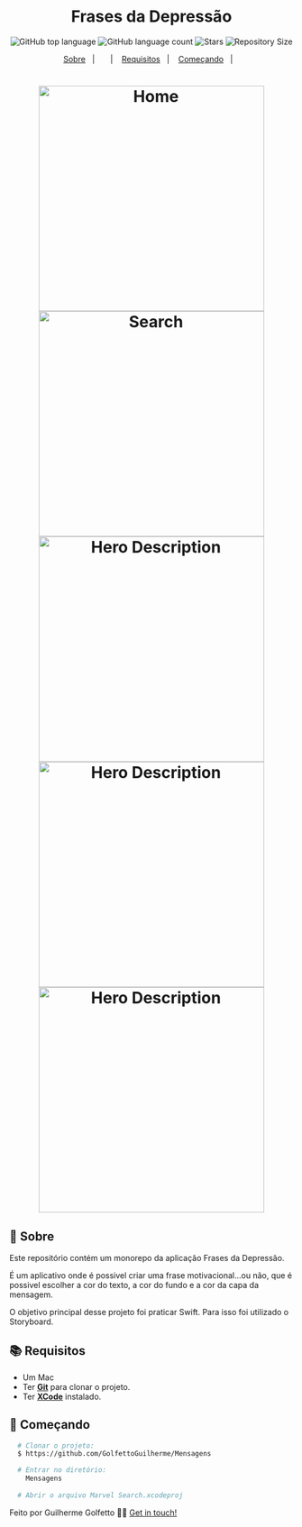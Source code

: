 <h1 align="center">Frases da Depressão</h1>

<p align="center">
  <img alt="GitHub top language" src="https://img.shields.io/github/languages/top/GolfettoGuilherme/Mensagens">
  <img alt="GitHub language count" src="https://img.shields.io/github/languages/count/GolfettoGuilherme/Mensagens">
  <img alt="Stars" src="https://img.shields.io/github/stars/GolfettoGuilherme/Mensagens">
  <img alt="Repository Size" src="https://img.shields.io/github/repo-size/GolfettoGuilherme/Mensagens">
</p>

<p align="center">
  <a href="#page_with_curl-sobre">Sobre</a>&nbsp;&nbsp;&nbsp;|&nbsp;&nbsp;&nbsp;
  &nbsp;&nbsp;&nbsp;|&nbsp;&nbsp;&nbsp;
  <a href="#books-requisitos">Requisitos</a>&nbsp;&nbsp;&nbsp;|&nbsp;&nbsp;&nbsp;
  <a href="#rocket-começando">Começando</a>&nbsp;&nbsp;&nbsp;|&nbsp;&nbsp;&nbsp;
</p>

<h1 align="center">
  <img alt="Home" src="https://raw.githubusercontent.com/GolfettoGuilherme/Mensagens/main/screenshots/01.png" width="400" />
  <img alt="Search" src="https://raw.githubusercontent.com/GolfettoGuilherme/Mensagens/main/screenshots/02.png" width="400" />
  <img alt="Hero Description" src="https://raw.githubusercontent.com/GolfettoGuilherme/Mensagens/main/screenshots/03.png" width="400" />
  <img alt="Hero Description" src="https://raw.githubusercontent.com/GolfettoGuilherme/Mensagens/main/screenshots/04.png" width="400" />
  <img alt="Hero Description" src="https://raw.githubusercontent.com/GolfettoGuilherme/Mensagens/main/screenshots/05.png" width="400" />
</h1>

## :page_with_curl: Sobre
Este repositório contém um monorepo da aplicação Frases da Depressão.

É um aplicativo onde é possivel criar uma frase motivacional...ou não, que é possivel escolher a cor do texto, a cor do fundo e a cor da capa da mensagem.

O objetivo principal desse projeto foi praticar Swift. Para isso foi utilizado o Storyboard.



## :books: Requisitos
- Um Mac
- Ter [**Git**](https://git-scm.com/) para clonar o projeto.
- Ter [**XCode**](https://developer.apple.com/xcode/) instalado.


## :rocket: Começando
``` bash
  # Clonar o projeto:
  $ https://github.com/GolfettoGuilherme/Mensagens

  # Entrar no diretório:
    Mensagens
  
  # Abrir o arquivo Marvel Search.xcodeproj
```



Feito por Guilherme Golfetto  👋🏻 [Get in touch!](https://github.com/GolfettoGuilherme)
